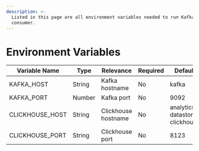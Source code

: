 ```yaml
---
description: >-
  Listed in this page are all environment variables needed to run Kafka mapper
  consumer.
---
```


# Environment Variables



| Variable Name    | Type   | Relevance           | Required | Default                        |
| ---------------- | ------ | ------------------- | -------- | ------------------------------ |
| KAFKA\_HOST      | String | Kafka hostname      | No       | kafka                          |
| KAFKA\_PORT      | Number | Kafka port          | No       | 9092                           |
| CLICKHOUSE\_HOST | String | Clickhouse hostname | No       | analytics-datastore-clickhouse |
| CLICKHOUSE\_PORT | String | Clickhouse port     | No       | 8123                           |
